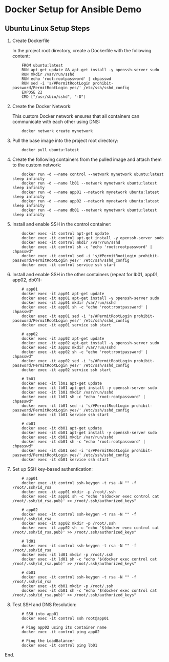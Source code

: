 # Docker Setup for Ansible Demo

## Ubuntu Linux Setup Steps

1.  Create Dockerfile

    In the project root directory, create a Dockerfile with the following content:

            FROM ubuntu:latest
            RUN apt-get update && apt-get install -y openssh-server sudo
            RUN mkdir /var/run/sshd
            RUN echo 'root:rootpassword' | chpasswd
            RUN sed -i 's/#PermitRootLogin prohibit-password/PermitRootLogin yes/' /etc/ssh/sshd_config
            EXPOSE 22
            CMD ["/usr/sbin/sshd", "-D"]

2.  Create the Docker Network:

    This custom Docker network ensures that all containers can communicate with each other using DNS:

            docker network create mynetwork

3.  Pull the base image into the project root directory:

            docker pull ubuntu:latest

4.  Create the following containers from the pulled image and attach them to the custom network:

            docker run -d --name control --network mynetwork ubuntu:latest sleep infinity
            docker run -d --name lb01 --network mynetwork ubuntu:latest sleep infinity
            docker run -d --name app01 --network mynetwork ubuntu:latest sleep infinity
            docker run -d --name app02 --network mynetwork ubuntu:latest sleep infinity
            docker run -d --name db01 --network mynetwork ubuntu:latest sleep infinity

5.  Install and enable SSH in the control container:

            docker exec -it control apt-get update
            docker exec -it control apt-get install -y openssh-server sudo
            docker exec -it control mkdir /var/run/sshd
            docker exec -it control sh -c "echo 'root:rootpassword' | chpasswd"
            docker exec -it control sed -i 's/#PermitRootLogin prohibit-password/PermitRootLogin yes/' /etc/ssh/sshd_config
            docker exec -it control service ssh start

6.  Install and enable SSH in the other containers (repeat for lb01, app01, app02, db01):

            # app01
            docker exec -it app01 apt-get update
            docker exec -it app01 apt-get install -y openssh-server sudo
            docker exec -it app01 mkdir /var/run/sshd
            docker exec -it app01 sh -c "echo 'root:rootpassword' | chpasswd"
            docker exec -it app01 sed -i 's/#PermitRootLogin prohibit-password/PermitRootLogin yes/' /etc/ssh/sshd_config
            docker exec -it app01 service ssh start

            # app02
            docker exec -it app02 apt-get update
            docker exec -it app02 apt-get install -y openssh-server sudo
            docker exec -it app02 mkdir /var/run/sshd
            docker exec -it app02 sh -c "echo 'root:rootpassword' | chpasswd"
            docker exec -it app02 sed -i 's/#PermitRootLogin prohibit-password/PermitRootLogin yes/' /etc/ssh/sshd_config
            docker exec -it app02 service ssh start

            # lb01
            docker exec -it lb01 apt-get update
            docker exec -it lb01 apt-get install -y openssh-server sudo
            docker exec -it lb01 mkdir /var/run/sshd
            docker exec -it lb01 sh -c "echo 'root:rootpassword' | chpasswd"
            docker exec -it lb01 sed -i 's/#PermitRootLogin prohibit-password/PermitRootLogin yes/' /etc/ssh/sshd_config
            docker exec -it lb01 service ssh start

            # db01
            docker exec -it db01 apt-get update
            docker exec -it db01 apt-get install -y openssh-server sudo
            docker exec -it db01 mkdir /var/run/sshd
            docker exec -it db01 sh -c "echo 'root:rootpassword' | chpasswd"
            docker exec -it db01 sed -i 's/#PermitRootLogin prohibit-password/PermitRootLogin yes/' /etc/ssh/sshd_config
            docker exec -it db01 service ssh start

7.  Set up SSH key-based authentication:

            # app01
            docker exec -it control ssh-keygen -t rsa -N "" -f /root/.ssh/id_rsa
            docker exec -it app01 mkdir -p /root/.ssh
            docker exec -it app01 sh -c "echo '$(docker exec control cat /root/.ssh/id_rsa.pub)' >> /root/.ssh/authorized_keys"

            # app02
            docker exec -it control ssh-keygen -t rsa -N "" -f /root/.ssh/id_rsa
            docker exec -it app02 mkdir -p /root/.ssh
            docker exec -it app02 sh -c "echo '$(docker exec control cat /root/.ssh/id_rsa.pub)' >> /root/.ssh/authorized_keys"

            # ld01
            docker exec -it control ssh-keygen -t rsa -N "" -f /root/.ssh/id_rsa
            docker exec -it ld01 mkdir -p /root/.ssh
            docker exec -it ld01 sh -c "echo '$(docker exec control cat /root/.ssh/id_rsa.pub)' >> /root/.ssh/authorized_keys"

            # db01
            docker exec -it control ssh-keygen -t rsa -N "" -f /root/.ssh/id_rsa
            docker exec -it db01 mkdir -p /root/.ssh
            docker exec -it db01 sh -c "echo '$(docker exec control cat /root/.ssh/id_rsa.pub)' >> /root/.ssh/authorized_keys"

8.  Test SSH and DNS Resolution:

            # SSH into app01
            docker exec -it control ssh root@app01

            # Ping app02 using its container name
            docker exec -it control ping app02

            # Ping the LoadBalancer
            docker exec -it control ping lb01            

End.

